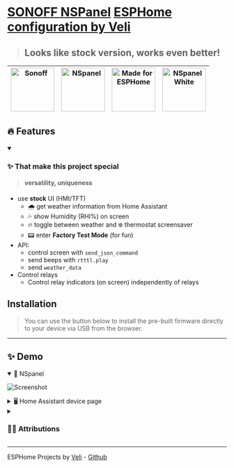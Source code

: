 # [SONOFF NSPanel](https://sonoff.tech/product/central-control-panel/nspanel/) [ESPHome configuration by Veli](https://github.com/velijv/esphome-project-template)

> ## Looks like stock version, works even better! 

| <img alt="Sonoff" src="https://raw.githubusercontent.com/velijv/esphome-project-template/main/static/logos/sonoff.svg" height="100"> | <img alt="NSpanel" src="https://raw.githubusercontent.com/velijv/esphome-project-template/main/static/icons/nspanel86.svg" height="100"> | <img alt="Made for ESPHome" src="https://raw.githubusercontent.com/velijv/esphome-project-template/main/static/logos/made-for-esphome.svg" height="100"> | <img alt="NSpanel White" src="https://raw.githubusercontent.com/velijv/esphome-project-template/main/static/icons/nspanel86w.svg" height="100"> 
|------------------------------------------------------------------------------------------|----------------------------------------------------------------------------------------------------------------------------------------|---------------------------------------------------------------------------------------|---------------------------------------------------------------------------------------|


## 🔥 Features

<details open>
<summary><h3>✨ That make this project special</h3></summary>

> #### versatility, uniqueness

- use **stock** UI (HMI/TFT)
	- 🌧️ get weather information from Home Assistant
	- 💦 show Humidity (RHI%) on screen
	- 🔥 toggle between weather and ❄️ thermostat screensaver
	- 📟 enter **Factory Test Mode** (for fun)
- API:
	- control screen with  `send_json_command `
	- send beeps with  `rtttl.play`
	- send `weather_data`
- Control relays
	- Control relay indicators (on screen) independently of relays 
</details>



## Installation

> You can use the button below to install the pre-built firmware directly to your device via USB from the browser.

<esp-web-install-button manifest="./manifest.json"></esp-web-install-button>
<script type="module" src="https://unpkg.com/esp-web-tools@9.1.0/dist/web/install-button.js?module"></script>

*** 

## ✨ Demo 

<details open>
<summary>🔲 NSpanel</summary>

![Screenshot](https://raw.githubusercontent.com/velijv/esphome-project-template/main/static/screens/nspanel.jpeg)

</details>

<details>
<summary>🖥️ Home Assistant device page</summary>

![Home Assistant Device](https://raw.githubusercontent.com/velijv/esphome-project-template/main/static/screens/homeassistant-device.jpeg)

</details>

<details>
<summary><h3>🤜🏻 Attributions</h3></summary>

> ### Component author
> - [Create initial NSPanel component #2702](https://github.com/esphome/esphome/pull/2702) by @jesserockz
> 
> #### Some code gathered from / inspired by
> - https://community.home-assistant.io/t/sonoff-nspanel-by-itead-smart-scene-wall-switch-based-on-esp32-and-custom-nextion-touch-screen-panel-display-non-pro-variant/332962/356
> - https://github.com/sairon/esphome-nspanel-lovelace-ui
> - https://github.com/DeanoXX/esphome-config/blob/main/esp-nsp01.yaml
> - https://github.com/esphome/esphome/pull/2702
> - https://github.com/esphome/feature-requests/issues/1469
> - https://blakadder.github.io/nspanel/ 
> - https://gist.github.com/blakadder/7928279bd95ad47b54f705b7a121a7e1


</details>

***

ESPHome Projects by [Veli](https://veli.ee) - [Github](https://github.com/velijv)
